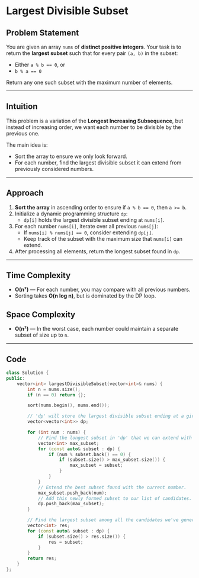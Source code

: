 # Largest Divisible Subset

## Problem Statement

You are given an array `nums` of **distinct positive integers**. Your task is to return the **largest subset** such that for every pair `(a, b)` in the subset:

- Either `a % b == 0`, or  
- `b % a == 0`

Return any one such subset with the maximum number of elements.

---

## Intuition

This problem is a variation of the **Longest Increasing Subsequence**, but instead of increasing order, we want each number to be divisible by the previous one.

The main idea is:
- Sort the array to ensure we only look forward.
- For each number, find the largest divisible subset it can extend from previously considered numbers.

---

## Approach

1. **Sort the array** in ascending order to ensure if `a % b == 0`, then `a >= b`.
2. Initialize a dynamic programming structure `dp`:
   - `dp[i]` holds the largest divisible subset ending at `nums[i]`.
3. For each number `nums[i]`, iterate over all previous `nums[j]`:
   - If `nums[i] % nums[j] == 0`, consider extending `dp[j]`.
   - Keep track of the subset with the maximum size that `nums[i]` can extend.
4. After processing all elements, return the longest subset found in `dp`.

---

## Time Complexity

- **O(n²)** — For each number, you may compare with all previous numbers.
- Sorting takes **O(n log n)**, but is dominated by the DP loop.

## Space Complexity

- **O(n²)** — In the worst case, each number could maintain a separate subset of size up to `n`.

---

## Code

```cpp
class Solution {
public:
    vector<int> largestDivisibleSubset(vector<int>& nums) {
        int n = nums.size();
        if (n == 0) return {};

        sort(nums.begin(), nums.end());

        // 'dp' will store the largest divisible subset ending at a given number.
        vector<vector<int>> dp;

        for (int num : nums) {
            // Find the longest subset in 'dp' that we can extend with 'num'.
            vector<int> max_subset;
            for (const auto& subset : dp) {
                if (num % subset.back() == 0) {
                    if (subset.size() > max_subset.size()) {
                        max_subset = subset;
                    }
                }
            }
            // Extend the best subset found with the current number.
            max_subset.push_back(num);
            // Add this newly formed subset to our list of candidates.
            dp.push_back(max_subset);
        }

        // Find the largest subset among all the candidates we've generated.
        vector<int> res;
        for (const auto& subset : dp) {
            if (subset.size() > res.size()) {
                res = subset;
            }
        }
        return res;
    }
};
